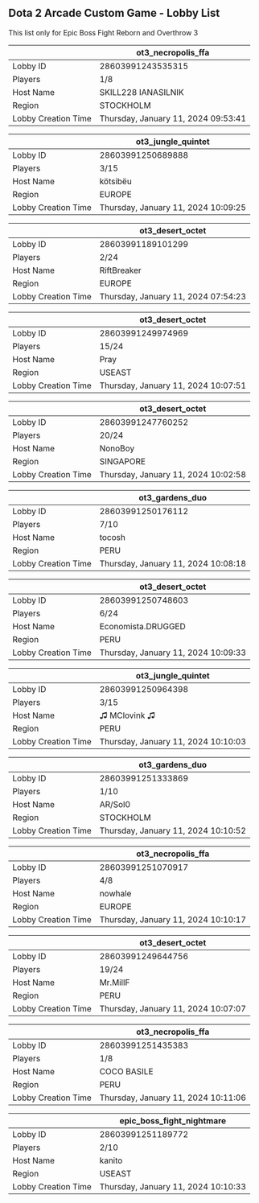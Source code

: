 ## Dota 2 Arcade Custom Game - Lobby List

This list only for Epic Boss Fight Reborn and Overthrow 3

|  | ot3_necropolis_ffa |
| ------ | ------ |
| Lobby ID | 28603991243535315 |
| Players | 1/8 |
| Host Name | SKILL228 IANASILNIK |
| Region | STOCKHOLM |
| Lobby Creation Time | Thursday, January 11, 2024 09:53:41 |


|  | ot3_jungle_quintet |
| ------ | ------ |
| Lobby ID | 28603991250689888 |
| Players | 3/15 |
| Host Name | kötsibëu |
| Region | EUROPE |
| Lobby Creation Time | Thursday, January 11, 2024 10:09:25 |


|  | ot3_desert_octet |
| ------ | ------ |
| Lobby ID | 28603991189101299 |
| Players | 2/24 |
| Host Name | RiftBreaker |
| Region | EUROPE |
| Lobby Creation Time | Thursday, January 11, 2024 07:54:23 |


|  | ot3_desert_octet |
| ------ | ------ |
| Lobby ID | 28603991249974969 |
| Players | 15/24 |
| Host Name | Pray |
| Region | USEAST |
| Lobby Creation Time | Thursday, January 11, 2024 10:07:51 |


|  | ot3_desert_octet |
| ------ | ------ |
| Lobby ID | 28603991247760252 |
| Players | 20/24 |
| Host Name | NonoBoy |
| Region | SINGAPORE |
| Lobby Creation Time | Thursday, January 11, 2024 10:02:58 |


|  | ot3_gardens_duo |
| ------ | ------ |
| Lobby ID | 28603991250176112 |
| Players | 7/10 |
| Host Name | tocosh |
| Region | PERU |
| Lobby Creation Time | Thursday, January 11, 2024 10:08:18 |


|  | ot3_desert_octet |
| ------ | ------ |
| Lobby ID | 28603991250748603 |
| Players | 6/24 |
| Host Name | Economista.DRUGGED |
| Region | PERU |
| Lobby Creation Time | Thursday, January 11, 2024 10:09:33 |


|  | ot3_jungle_quintet |
| ------ | ------ |
| Lobby ID | 28603991250964398 |
| Players | 3/15 |
| Host Name | ♫ MClovink ♫ |
| Region | PERU |
| Lobby Creation Time | Thursday, January 11, 2024 10:10:03 |


|  | ot3_gardens_duo |
| ------ | ------ |
| Lobby ID | 28603991251333869 |
| Players | 1/10 |
| Host Name | AR/Sol0 |
| Region | STOCKHOLM |
| Lobby Creation Time | Thursday, January 11, 2024 10:10:52 |


|  | ot3_necropolis_ffa |
| ------ | ------ |
| Lobby ID | 28603991251070917 |
| Players | 4/8 |
| Host Name | nowhale |
| Region | EUROPE |
| Lobby Creation Time | Thursday, January 11, 2024 10:10:17 |


|  | ot3_desert_octet |
| ------ | ------ |
| Lobby ID | 28603991249644756 |
| Players | 19/24 |
| Host Name | Mr.MillF |
| Region | PERU |
| Lobby Creation Time | Thursday, January 11, 2024 10:07:07 |


|  | ot3_necropolis_ffa |
| ------ | ------ |
| Lobby ID | 28603991251435383 |
| Players | 1/8 |
| Host Name | COCO BASILE |
| Region | PERU |
| Lobby Creation Time | Thursday, January 11, 2024 10:11:06 |


|  | epic_boss_fight_nightmare |
| ------ | ------ |
| Lobby ID | 28603991251189772 |
| Players | 2/10 |
| Host Name | kanito |
| Region | USEAST |
| Lobby Creation Time | Thursday, January 11, 2024 10:10:33 |


